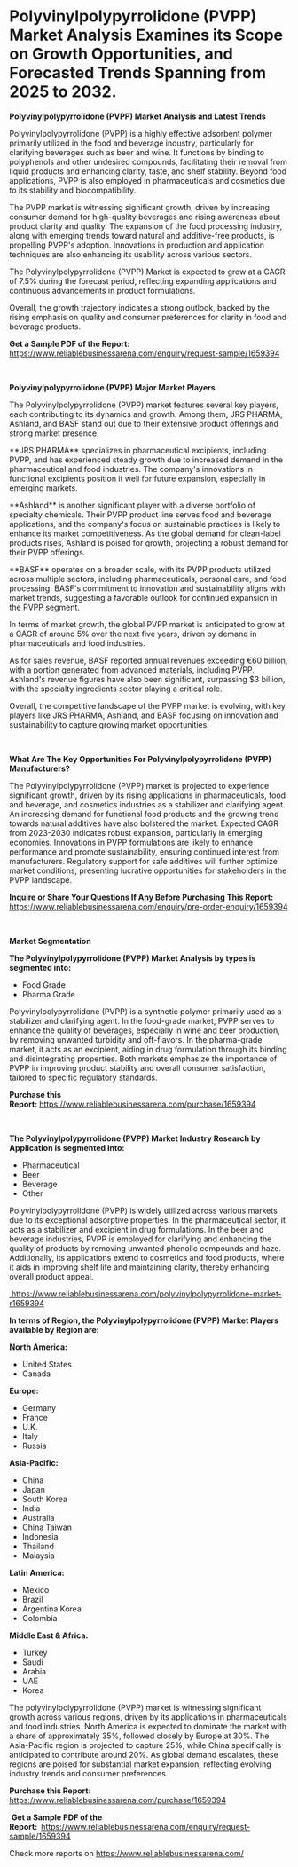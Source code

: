 <p><h1>Polyvinylpolypyrrolidone (PVPP) Market Analysis Examines its Scope on Growth Opportunities, and Forecasted Trends Spanning from 2025 to 2032.</h1></p><p><strong>Polyvinylpolypyrrolidone (PVPP) Market Analysis and Latest Trends</strong></p>
<p><p>Polyvinylpolypyrrolidone (PVPP) is a highly effective adsorbent polymer primarily utilized in the food and beverage industry, particularly for clarifying beverages such as beer and wine. It functions by binding to polyphenols and other undesired compounds, facilitating their removal from liquid products and enhancing clarity, taste, and shelf stability. Beyond food applications, PVPP is also employed in pharmaceuticals and cosmetics due to its stability and biocompatibility.</p><p>The PVPP market is witnessing significant growth, driven by increasing consumer demand for high-quality beverages and rising awareness about product clarity and quality. The expansion of the food processing industry, along with emerging trends toward natural and additive-free products, is propelling PVPP's adoption. Innovations in production and application techniques are also enhancing its usability across various sectors. </p><p>The Polyvinylpolypyrrolidone (PVPP) Market is expected to grow at a CAGR of 7.5% during the forecast period, reflecting expanding applications and continuous advancements in product formulations. </p><p>Overall, the growth trajectory indicates a strong outlook, backed by the rising emphasis on quality and consumer preferences for clarity in food and beverage products.</p></p>
<p><strong>Get a Sample PDF of the Report:&nbsp;</strong> <a href="https://www.reliablebusinessarena.com/enquiry/request-sample/1659394?utm_campaign=2454&utm_medium=2&utm_source=Github&utm_content=ia&utm_term=23032025&utm_id=polyvinylpolypyrrolidone-pvpp">https://www.reliablebusinessarena.com/enquiry/request-sample/1659394</a></p>
<p>&nbsp;</p>
<p><strong>Polyvinylpolypyrrolidone (PVPP) Major Market Players</strong></p>
<p><p>The Polyvinylpolypyrrolidone (PVPP) market features several key players, each contributing to its dynamics and growth. Among them, JRS PHARMA, Ashland, and BASF stand out due to their extensive product offerings and strong market presence.</p><p>**JRS PHARMA** specializes in pharmaceutical excipients, including PVPP, and has experienced steady growth due to increased demand in the pharmaceutical and food industries. The company's innovations in functional excipients position it well for future expansion, especially in emerging markets. </p><p>**Ashland** is another significant player with a diverse portfolio of specialty chemicals. Their PVPP product line serves food and beverage applications, and the company's focus on sustainable practices is likely to enhance its market competitiveness. As the global demand for clean-label products rises, Ashland is poised for growth, projecting a robust demand for their PVPP offerings.</p><p>**BASF** operates on a broader scale, with its PVPP products utilized across multiple sectors, including pharmaceuticals, personal care, and food processing. BASF's commitment to innovation and sustainability aligns with market trends, suggesting a favorable outlook for continued expansion in the PVPP segment.</p><p>In terms of market growth, the global PVPP market is anticipated to grow at a CAGR of around 5% over the next five years, driven by demand in pharmaceuticals and food industries. </p><p>As for sales revenue, BASF reported annual revenues exceeding €60 billion, with a portion generated from advanced materials, including PVPP. Ashland's revenue figures have also been significant, surpassing $3 billion, with the specialty ingredients sector playing a critical role. </p><p>Overall, the competitive landscape of the PVPP market is evolving, with key players like JRS PHARMA, Ashland, and BASF focusing on innovation and sustainability to capture growing market opportunities.</p></p>
<p>&nbsp;</p>
<p><strong>What Are The Key Opportunities For Polyvinylpolypyrrolidone (PVPP) Manufacturers?</strong></p>
<p><p>The Polyvinylpolypyrrolidone (PVPP) market is projected to experience significant growth, driven by its rising applications in pharmaceuticals, food and beverage, and cosmetics industries as a stabilizer and clarifying agent. An increasing demand for functional food products and the growing trend towards natural additives have also bolstered the market. Expected CAGR from 2023-2030 indicates robust expansion, particularly in emerging economies. Innovations in PVPP formulations are likely to enhance performance and promote sustainability, ensuring continued interest from manufacturers. Regulatory support for safe additives will further optimize market conditions, presenting lucrative opportunities for stakeholders in the PVPP landscape.</p></p>
<p><strong>Inquire or Share Your Questions If Any Before Purchasing This Report:</strong> <a href="https://www.reliablebusinessarena.com/enquiry/pre-order-enquiry/1659394?utm_campaign=2454&utm_medium=2&utm_source=Github&utm_content=ia&utm_term=23032025&utm_id=polyvinylpolypyrrolidone-pvpp">https://www.reliablebusinessarena.com/enquiry/pre-order-enquiry/1659394</a></p>
<p>&nbsp;</p>
<p><strong>Market Segmentation</strong></p>
<p><strong>The Polyvinylpolypyrrolidone (PVPP) Market Analysis by types is segmented into:</strong></p>
<p><ul><li>Food Grade</li><li>Pharma Grade</li></ul></p>
<p><p>Polyvinylpolypyrrolidone (PVPP) is a synthetic polymer primarily used as a stabilizer and clarifying agent. In the food-grade market, PVPP serves to enhance the quality of beverages, especially in wine and beer production, by removing unwanted turbidity and off-flavors. In the pharma-grade market, it acts as an excipient, aiding in drug formulation through its binding and disintegrating properties. Both markets emphasize the importance of PVPP in improving product stability and overall consumer satisfaction, tailored to specific regulatory standards.</p></p>
<p><strong>Purchase this Report:&nbsp;</strong><a href="https://www.reliablebusinessarena.com/purchase/1659394?utm_campaign=2454&utm_medium=2&utm_source=Github&utm_content=ia&utm_term=23032025&utm_id=polyvinylpolypyrrolidone-pvpp">https://www.reliablebusinessarena.com/purchase/1659394</a></p>
<p>&nbsp;</p>
<p><strong>The Polyvinylpolypyrrolidone (PVPP) Market Industry Research by Application is segmented into:</strong></p>
<p><ul><li>Pharmaceutical</li><li>Beer</li><li>Beverage</li><li>Other</li></ul></p>
<p><p>Polyvinylpolypyrrolidone (PVPP) is widely utilized across various markets due to its exceptional adsorptive properties. In the pharmaceutical sector, it acts as a stabilizer and excipient in drug formulations. In the beer and beverage industries, PVPP is employed for clarifying and enhancing the quality of products by removing unwanted phenolic compounds and haze. Additionally, its applications extend to cosmetics and food products, where it aids in improving shelf life and maintaining clarity, thereby enhancing overall product appeal.</p></p>
<p><a href="https://www.reliablebusinessarena.com/polyvinylpolypyrrolidone-market-r1659394?utm_campaign=2454&utm_medium=2&utm_source=Github&utm_content=ia&utm_term=23032025&utm_id=polyvinylpolypyrrolidone-pvpp">&nbsp;https://www.reliablebusinessarena.com/polyvinylpolypyrrolidone-market-r1659394</a></p>
<p><strong>In terms of Region, the Polyvinylpolypyrrolidone (PVPP) Market Players available by Region are:</strong></p>
<p>
    <p> <strong> North America: </strong>
        <ul>
            <li>United States</li>
            <li>Canada</li>
        </ul>
        </p> 
    <p> <strong> Europe: </strong>
        <ul>
            <li>Germany</li>
            <li>France</li>
            <li>U.K.</li>
            <li>Italy</li>
            <li>Russia</li>
        </ul>
        </p> 
    <p> <strong> Asia-Pacific: </strong>
        <ul>
            <li>China</li>
            <li>Japan</li>
            <li>South Korea</li>
            <li>India</li>
            <li>Australia</li>
            <li>China Taiwan</li>
            <li>Indonesia</li>
            <li>Thailand</li>
            <li>Malaysia</li>
        </ul>
        </p> 
    <p> <strong> Latin America: </strong>
        <ul>
            <li>Mexico</li>
            <li>Brazil</li>
            <li>Argentina Korea</li>
            <li>Colombia</li>
        </ul>
        </p> 
    <p> <strong> Middle East & Africa: </strong>
        <ul>
            <li>Turkey</li>
            <li>Saudi</li>
            <li>Arabia</li>
            <li>UAE</li>
            <li>Korea</li>
        </ul>
    </p>
    </p>
<p><p>The polyvinylpolypyrrolidone (PVPP) market is witnessing significant growth across various regions, driven by its applications in pharmaceuticals and food industries. North America is expected to dominate the market with a share of approximately 35%, followed closely by Europe at 30%. The Asia-Pacific region is projected to capture 25%, while China specifically is anticipated to contribute around 20%. As global demand escalates, these regions are poised for substantial market expansion, reflecting evolving industry trends and consumer preferences.</p></p>
<p><strong>Purchase this Report: </strong><a href="https://www.reliablebusinessarena.com/purchase/1659394?utm_campaign=2454&utm_medium=2&utm_source=Github&utm_content=ia&utm_term=23032025&utm_id=polyvinylpolypyrrolidone-pvpp">https://www.reliablebusinessarena.com/purchase/1659394</a></p>
<p>&nbsp;<strong>Get a Sample PDF of the Report:&nbsp;&nbsp;</strong><a href="https://www.reliablebusinessarena.com/enquiry/request-sample/1659394?utm_campaign=2454&utm_medium=2&utm_source=Github&utm_content=ia&utm_term=23032025&utm_id=polyvinylpolypyrrolidone-pvpp">https://www.reliablebusinessarena.com/enquiry/request-sample/1659394</a></p>
<p><strong></strong></p>
<p>Check more reports on <a href="https://www.reliablebusinessarena.com/?utm_campaign=2454&utm_medium=2&utm_source=Github&utm_content=ia&utm_term=23032025&utm_id=polyvinylpolypyrrolidone-pvpp">https://www.reliablebusinessarena.com/</a></p>